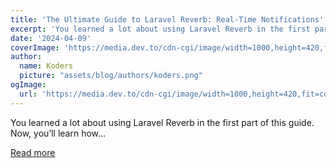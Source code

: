 ```yaml
---
title: 'The Ultimate Guide to Laravel Reverb: Real-Time Notifications'
excerpt: 'You learned a lot about using Laravel Reverb in the first part of this guide. Now, you’ll learn how...'
date: '2024-04-09'
coverImage: 'https://media.dev.to/cdn-cgi/image/width=1000,height=420,fit=cover,gravity=auto,format=auto/https%3A%2F%2Fdev-to-uploads.s3.amazonaws.com%2Fuploads%2Farticles%2Ft3num1mmmr2yoxmukivo.jpg'
author:
  name: Koders
  picture: "assets/blog/authors/koders.png"
ogImage:
  url: 'https://media.dev.to/cdn-cgi/image/width=1000,height=420,fit=cover,gravity=auto,format=auto/https%3A%2F%2Fdev-to-uploads.s3.amazonaws.com%2Fuploads%2Farticles%2Ft3num1mmmr2yoxmukivo.jpg'
---
```


You learned a lot about using Laravel Reverb in the first part of this guide. Now, you’ll learn how...

[Read more](https://dev.to/novu/the-ultimate-guide-to-laravel-reverb-real-time-notifications-48h4)
